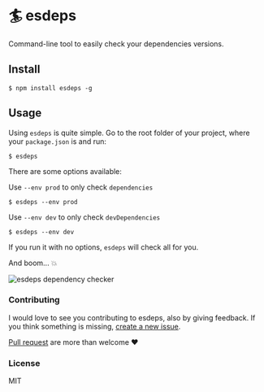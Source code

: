 # 🏄 esdeps

Command-line tool to easily check your dependencies versions.

## Install

```
$ npm install esdeps -g
```

## Usage

Using `esdeps` is quite simple. Go to the root folder of your project, where your `package.json` is and run:

```
$ esdeps
```

There are some options available:

Use `--env prod` to only check `dependencies`

```
$ esdeps --env prod
```

Use `--env dev` to only check `devDependencies`

```
$ esdeps --env dev
```

If you run it with no options, `esdeps` will check all for you.

And boom... 💥

![esdeps dependency checker](https://preview.ibb.co/iM9zJ5/Screen_Shot_2017_04_09_at_20_25_43.png)

### Contributing

I would love to see you contributing to esdeps, also by giving feedback.
If you think something is missing, [create a new issue](https://github.com/aganglada/esdeps/issues).

[Pull request](https://github.com/aganglada/esdeps/pulls) are more than welcome ❤️️


### License

MIT

